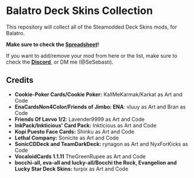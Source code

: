 # Balatro Deck Skins Collection

This repository will collect all of the Steamodded Deck Skins mods, for Balatro.

**Make sure to check the [Spreadsheet](https://docs.google.com/spreadsheets/d/1ltZwvOqJKhV28srCKpwzDgxlNhimSD_RvO68czORvAE/edit?gid=538241148#gid=538241148)!**

If you want to add/remove your mod from here or the list, make sure to check the **[Discord](https://discord.com/channels/1116389027176787968/1355426938637779088)**, or DM me (@SeSebasti).


## Credits
- **Cookie-Poker Cards/Cookie Poker:** KallMeKarmak/Karkat as Art and Code
- **EnaCardsNon4Color/Friends of Jimbo: ENA**: vluuy as Art and Bran as Code
- **Friends Of Lavvo 1/2**: Lavender9999 as Art and Code
- **InkPack/Inkticious' Card Pack:** Inkticious as Art and Code
- **Kopi Puesto Face Cards:**	Shinku as Art and Code
- **Lethal Company:** Sonicite as Art and Code
- **SonicCDDeck and TeamDarkDeck:** rynagon as Art and NyxForKicks as Code
- **VocaloidCards 1.1.11** TheGreenRupee as Art and Code
- **bocchi-all, eva-all and lucky-all/Bocchi the Rock, Evangelion and Lucky Star Deck Skins:** turpix as Art and Code
